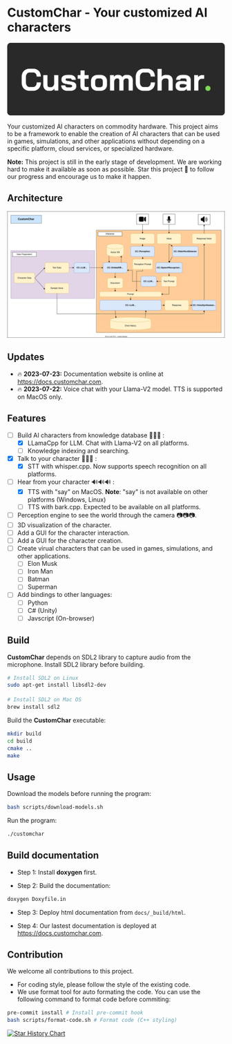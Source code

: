 # CustomChar - Your customized AI characters

![](/docs/banner.svg)

Your customized AI characters on commodity hardware. This project aims to be a framework to enable the creation of AI characters that can be used in games, simulations, and other applications without depending on a specific platform, cloud services, or specialized hardware.

**Note:** This project is still in the early stage of development. We are working hard to make it available as soon as possible. Star this project 🌟 to follow our progress and encourage us to make it happen.

## Architecture

![CustomChar Architecture](/docs/architecture.svg)

## Updates

- 🔥 **2023-07-23:** Documentation website is online at <https://docs.customchar.com>.
- 🔥 **2023-07-22:** Voice chat with your Llama-V2 model. TTS is supported on MacOS only.

## Features

- [ ] Build AI characters from knowledge database 💬💬💬 :
  - [x] LLamaCpp for LLM. Chat with Llama-V2 on all platforms.
  - [ ] Knowledge indexing and searching.
- [x] Talk to your character 🎤🎤🎤 :
  - [x] STT with whisper.cpp. Now supports speech recognition on all platforms.
- [ ] Hear from your character 🔊🔊🔊 :
  - [x] TTS with "say" on MacOS. **Note**: "say" is not available on other platforms (Windows, Linux)
  - [ ] TTS with bark.cpp. Expected to be available on all platforms.
- [ ] Perception engine to see the world through the camera 📷📷📷.
- [ ] 3D visualization of the character.
- [ ] Add a GUI for the character interaction.
- [ ] Add a GUI for the character creation.
- [ ] Create virual characters that can be used in games, simulations, and other applications.
  - [ ] Elon Musk
  - [ ] Iron Man
  - [ ] Batman
  - [ ] Superman
- [ ] Add bindings to other languages:
  - [ ] Python
  - [ ] C# (Unity)
  - [ ] Javscript (On-browser)

## Build

**CustomChar** depends on SDL2 library to capture audio from the microphone. Install SDL2 library before building.

```bash
# Install SDL2 on Linux
sudo apt-get install libsdl2-dev

# Install SDL2 on Mac OS
brew install sdl2
```

Build the **CustomChar** executable:

```bash
mkdir build
cd build
cmake ..
make
```

## Usage

Download the models before running the program:

```bash
bash scripts/download-models.sh
```

Run the program:

```bash
./customchar
```

## Build documentation

- Step 1: Install **doxygen** first.

- Step 2: Build the documentation:

```bash
doxygen Doxyfile.in
```

- Step 3: Deploy html documentation from `docs/_build/html`.

- Step 4: Our lastest documentation is deployed at <https://docs.customchar.com>.

## Contribution

We welcome all contributions to this project.

- For coding style, please follow the style of the existing code.
- We use format tool for auto formating the code. You can use the following command to format code before commiting:

```bash
pre-commit install # Install pre-commit hook
bash scripts/format-code.sh # Format code (C++ styling)
```

[![Star History Chart](https://api.star-history.com/svg?repos=vietanhdev/CustomChar&type=Date)](https://star-history.com/#vietanhdev/CustomChar)
